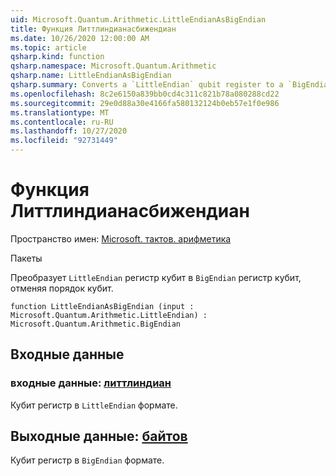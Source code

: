 ```yaml
---
uid: Microsoft.Quantum.Arithmetic.LittleEndianAsBigEndian
title: Функция Литтлиндианасбижендиан
ms.date: 10/26/2020 12:00:00 AM
ms.topic: article
qsharp.kind: function
qsharp.namespace: Microsoft.Quantum.Arithmetic
qsharp.name: LittleEndianAsBigEndian
qsharp.summary: Converts a `LittleEndian` qubit register to a `BigEndian` qubit register by reversing the qubit ordering.
ms.openlocfilehash: 8c2e6150a839bb0cd4c311c821b78a080288cd22
ms.sourcegitcommit: 29e0d88a30e4166fa580132124b0eb57e1f0e986
ms.translationtype: MT
ms.contentlocale: ru-RU
ms.lasthandoff: 10/27/2020
ms.locfileid: "92731449"
---
```

# <a name="littleendianasbigendian-function"></a>Функция Литтлиндианасбижендиан

Пространство имен: [Microsoft. тактов. арифметика](xref:Microsoft.Quantum.Arithmetic)

Пакеты [](https://nuget.org/packages/)


Преобразует `LittleEndian` регистр кубит в `BigEndian` регистр кубит, отменяя порядок кубит.

```qsharp
function LittleEndianAsBigEndian (input : Microsoft.Quantum.Arithmetic.LittleEndian) : Microsoft.Quantum.Arithmetic.BigEndian
```


## <a name="input"></a>Входные данные

### <a name="input--littleendian"></a>входные данные: [литтлиндиан](xref:Microsoft.Quantum.Arithmetic.LittleEndian)

Кубит регистр в `LittleEndian` формате.



## <a name="output--bigendian"></a>Выходные данные: [байтов](xref:Microsoft.Quantum.Arithmetic.BigEndian)

Кубит регистр в `BigEndian` формате.